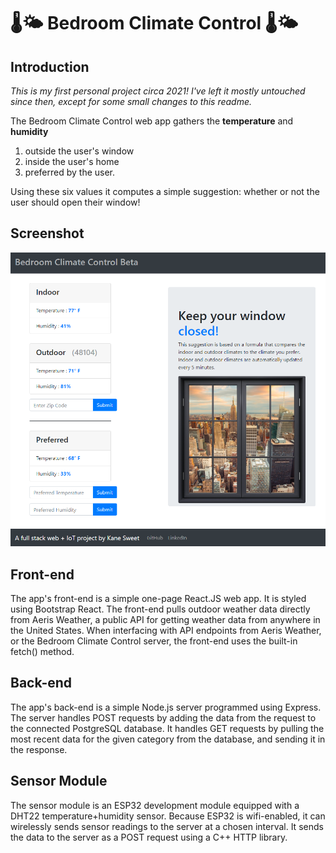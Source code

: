 # 🌡️🌤️ Bedroom Climate Control 🌡️🌤️ 
## Introduction
_This is my first personal project circa 2021! I've left it mostly untouched since then, except for some small changes to this readme._

The Bedroom Climate Control web app gathers the **temperature** and **humidity** 
1. outside the user's window
2. inside the user's home
3. preferred by the user.

Using these six values it computes a simple suggestion: whether or not the user should open their window!

## Screenshot
![alt text](https://github.com/sweetkane/bedroom_climate/blob/master/client-bedroom-climate/public/Screenshot.PNG)

## Front-end
The app's front-end is a simple one-page React.JS web app. It is styled using Bootstrap React. 
The front-end pulls outdoor weather data directly from Aeris Weather, a public API for getting weather data from anywhere in the United States.
When interfacing with API endpoints from Aeris Weather, or the Bedroom Climate Control server, the front-end uses the built-in fetch() method.

## Back-end
The app's back-end is a simple Node.js server programmed using Express. 
The server handles POST requests by adding the data from the request to the connected PostgreSQL database.
It handles GET requests by pulling the most recent data for the given category from the database, and sending it in the response.

## Sensor Module
The sensor module is an ESP32 development module equipped with a DHT22 temperature+humidity sensor. 
Because ESP32 is wifi-enabled, it can wirelessly sends sensor readings to the server at a chosen interval.
It sends the data to the server as a POST request using a C++ HTTP library.
